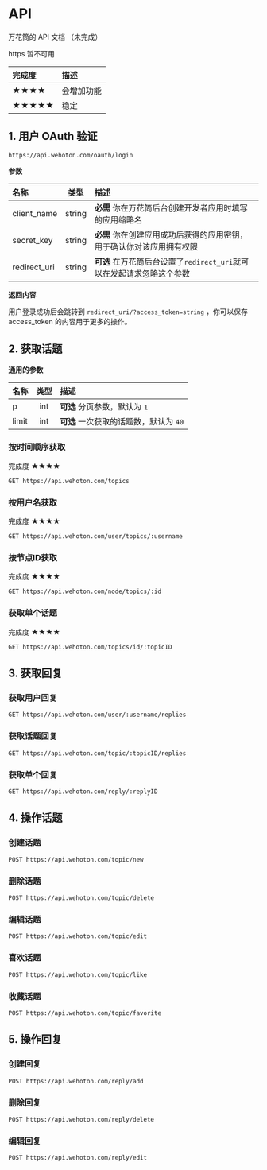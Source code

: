 # API

万花筒的 API 文档 （未完成）

https 暂不可用

| 完成度  | 描述  |
| :---- |:-----|
|★★★★|会增加功能|
|★★★★★|稳定|

## 1. 用户 OAuth 验证

`https://api.wehoton.com/oauth/login`

**参数**

| 名称  | 类型  | 描述 |
| :---- |:-----:| :----|
| client_name| string |**必需** 你在万花筒后台创建开发者应用时填写的应用缩略名
| secret_key | string | **必需** 你在创建应用成功后获得的应用密钥，用于确认你对该应用拥有权限 |
| redirect_uri | string | **可选** 在万花筒后台设置了`redirect_uri`就可以在发起请求忽略这个参数|

**返回内容**

用户登录成功后会跳转到 `redirect_uri/?access_token=string` ，你可以保存 access_token 的内容用于更多的操作。

## 2. 获取话题

**通用的参数** 

| 名称  | 类型  | 描述 |
| :---- |:-----:| :----|
| p | int | **可选** 分页参数，默认为 `1`|
| limit | int | **可选** 一次获取的话题数，默认为 `40` |


### 按时间顺序获取 

完成度 ★★★★

`GET https://api.wehoton.com/topics`

### 按用户名获取

完成度 ★★★★

`GET https://api.wehoton.com/user/topics/:username`

### 按节点ID获取

完成度 ★★★★

`GET https://api.wehoton.com/node/topics/:id`

### 获取单个话题

完成度 ★★★★

`GET https://api.wehoton.com/topics/id/:topicID`

## 3. 获取回复

### 获取用户回复

`GET https://api.wehoton.com/user/:username/replies`

### 获取话题回复

`GET https://api.wehoton.com/topic/:topicID/replies`

### 获取单个回复

`GET https://api.wehoton.com/reply/:replyID`

## 4. 操作话题

### 创建话题

`POST https://api.wehoton.com/topic/new`

### 删除话题

`POST https://api.wehoton.com/topic/delete`

### 编辑话题

`POST https://api.wehoton.com/topic/edit`

### 喜欢话题

`POST https://api.wehoton.com/topic/like`

### 收藏话题

`POST https://api.wehoton.com/topic/favorite`

## 5. 操作回复

### 创建回复

`POST https://api.wehoton.com/reply/add`

### 删除回复

`POST https://api.wehoton.com/reply/delete`

### 编辑回复

`POST https://api.wehoton.com/reply/edit`

